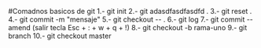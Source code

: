 #Comadnos basicos de  git 
1.- git init
2.- git adasdfasdfasdfd . 
3.- git reset .
4.- git commit -m "mensaje"
5.- git checkout -- .
6.- git log 
7.- git commit --amend
(salir tecla Esc + : + w + q + !)
8.- git checkout -b rama-uno
9.- git branch
10.- git checkout master

